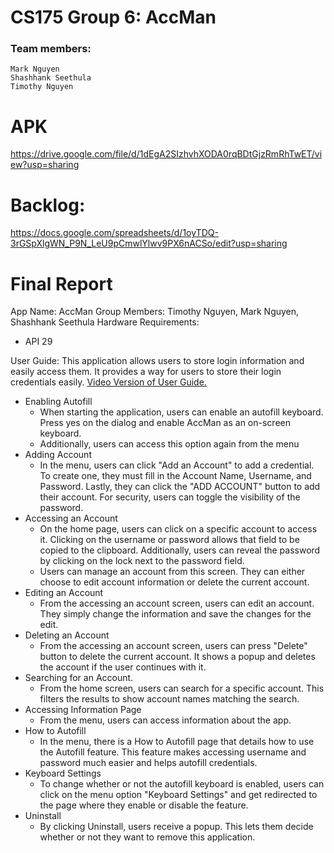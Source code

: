# CS175 Group 6: AccMan
### Team members:
	Mark Nguyen
	Shashhank Seethula
  	Timothy Nguyen

# APK
https://drive.google.com/file/d/1dEgA2SIzhvhXODA0rqBDtGjzRmRhTwET/view?usp=sharing

# Backlog:
https://docs.google.com/spreadsheets/d/1oyTDQ-3rGSpXlgWN_P9N_LeU9pCmwlYlwv9PX6nACSo/edit?usp=sharing

# Final Report
App Name: AccMan
Group Members: Timothy Nguyen, Mark Nguyen, Shashhank Seethula
Hardware Requirements:
* API 29

User Guide:
This application allows users to store login information and easily access them. It provides a way for users to store their login credentials easily. [Video Version of User Guide.](https://drive.google.com/file/d/1X3vmW-oG1sz1Lv5eFzXNDcU-NbZLC4Zn/view?usp=sharing)
* Enabling Autofill
  * When starting the application, users can enable an autofill keyboard. Press yes on the dialog and enable AccMan as an on-screen keyboard.
  * Additionally, users can access this option again from the menu
* Adding Account
  * In the menu, users can click "Add an Account" to add a credential. To create one, they must fill in the Account Name, Username, and Password. Lastly, they can click the "ADD ACCOUNT" button to add their account. For security, users can toggle the visibility of the password.
* Accessing an Account
  * On the home page, users can click on a specific account to access it. Clicking on the username or password allows that field to be copied to the clipboard. Additionally, users can reveal the password by clicking on the lock next to the password field.
  * Users can manage an account from this screen. They can either choose to edit account information or delete the current account.
* Editing an Account
  * From the accessing an account screen, users can edit an account. They simply change the information and save the changes for the edit.
* Deleting an Account
  * From the accessing an account screen, users can press "Delete" button to delete the current account. It shows a popup and deletes the account if the user continues with it.
* Searching for an Account.
  * From the home screen, users can search for a specific account. This filters the results to show account names matching the search.
* Accessing Information Page
  * From the menu, users can access information about the app.
* How to Autofill
  * In the menu, there is a How to Autofill page that details how to use the Autofill feature. This feature makes accessing username and password much easier and helps autofill credentials.
* Keyboard Settings
  * To change whether or not the autofill keyboard is enabled, users can click on the menu option "Keyboard Settings" and get redirected to the page where they enable or disable the feature.
* Uninstall
  * By clicking Uninstall, users receive a popup. This lets them decide whether or not they want to remove this application.

